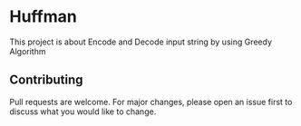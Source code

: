 # Huffman
This project is about Encode and Decode input string by using Greedy Algorithm
## Contributing
Pull requests are welcome. For major changes, please open an issue first to discuss what you would like to change.
 
